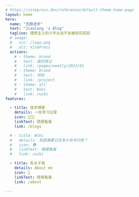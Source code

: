 ```yaml
---
# https://vitepress.dev/reference/default-theme-home-page
layout: home
hero:
  name: "无限进步"
  text: "Jiaolong 's Blog"
  tagline: 理想主义的少年永远不会被现实招安
  # image:
  #   src: /logo.png
  #   alt: VitePress
  actions:
    # - theme: brand
    #   text: 我的周记
    #   link: /pages/weekly/2023/01
    # - theme: brand
    #   text: 项目
    #   link: /project
    # - theme: alt
    #   text: Wiki
    #   link: /wiki
features:

  - title: 技术博客
    details: 一些学习记录
    icon: 🧑🏻‍💻
    linkText: 随便看看
    link: /blogs

  # - title: Wiki
  #   details: 到底需要记住多少命令行呢？
  #   icon: 📚
  #   linkText: 随便看看
  #   link: /wiki

  - title: 有关于我
    details: About me
    icon: 👀
    linkText: 随便看看
    link: /about
    
---
```



<script setup>

import {
  VPTeamPage,
  VPTeamPageTitle,
  VPTeamMembers
} from 'vitepress/theme'

import { useData } from 'vitepress'

const { theme, page, frontmatter } = useData()

</script>

<!-- <ArchiveList title="Product" :items ="theme.posts" style="width:60%;margin:auto" /> -->